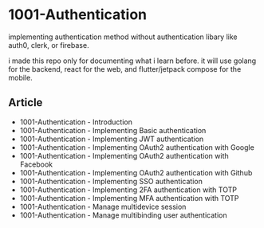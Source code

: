 # 1001-Authentication
implementing authentication method without authentication libary like auth0, clerk, or firebase.

i made this repo only for documenting what i learn before. it will use golang for the backend, react for the web, and flutter/jetpack compose for the mobile.

## Article
- 1001-Authentication - Introduction
- 1001-Authentication - Implementing Basic authentication
- 1001-Authentication - Implementing JWT authentication
- 1001-Authentication - Implementing OAuth2 authentication with Google
- 1001-Authentication - Implementing OAuth2 authentication with Facebook
- 1001-Authentication - Implementing OAuth2 authentication with Github
- 1001-Authentication - Implementing SSO authentication
- 1001-Authentication - Implementing 2FA authentication with TOTP
- 1001-Authentication - Implementing MFA authentication with TOTP
- 1001-Authentication - Manage multidevice session
- 1001-Authentication - Manage multibinding user authentication
